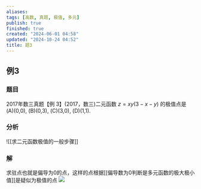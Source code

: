 ```yaml
---
aliases: 
tags: [高数, 真题, 极值, 多元]
publish: true
finished: true
created: "2024-06-01 04:58"
updated: "2024-10-24 04:52"
title: 题3
---
```

## 例3 
### 题目
2017年数三真题【例 3】(2017，数三)二元函数 $z=xy(3-x-y)$ 的极值点是
(A)(0,0),
(B)(0,3),
(C)(3,0),
(D)(1,1).
### 分析
![[求二元函数极值的一般步骤]]
### 解
求驻点也就是偏导为0的点，这样的点根据[[偏导数为0判断是多元函数的极大极小值]]是疑似为极值的点 
![](https://img.hwenyi.live/202405132041924.webp)
